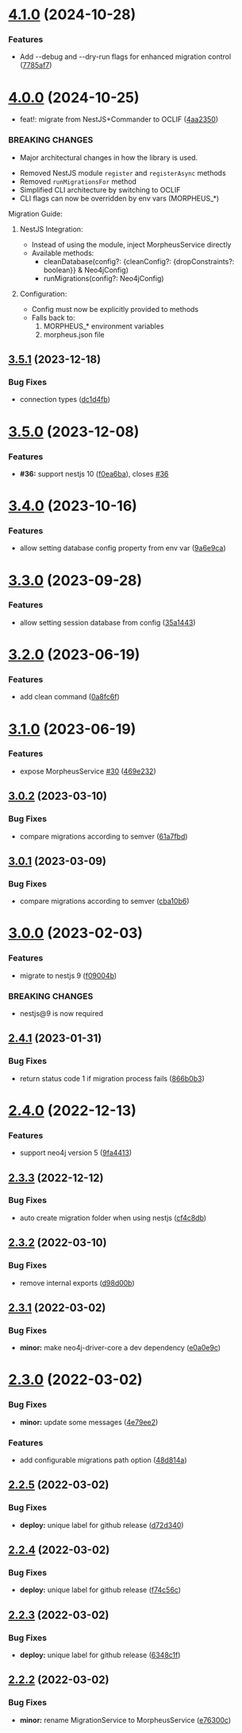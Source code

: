 # [4.1.0](https://github.com/marianozunino/morpheus/compare/v4.0.0...v4.1.0) (2024-10-28)


### Features

* Add --debug and --dry-run flags for enhanced migration control ([7785af7](https://github.com/marianozunino/morpheus/commit/7785af71d9b87d6eff439ba5ab9b04f1d80c750a))

# [4.0.0](https://github.com/marianozunino/morpheus/compare/v3.5.1...v4.0.0) (2024-10-25)


* feat!: migrate from NestJS+Commander to OCLIF ([4aa2350](https://github.com/marianozunino/morpheus/commit/4aa2350e5ac50e34e96a52d12bcc148bc69fb0c8))


### BREAKING CHANGES

* Major architectural changes in how the library is used.

- Removed NestJS module `register` and `registerAsync` methods
- Removed `runMigrationsFor` method
- Simplified CLI architecture by switching to OCLIF
- CLI flags can now be overridden by env vars (MORPHEUS_*)

Migration Guide:
1. NestJS Integration:
   - Instead of using the module, inject MorpheusService directly
   - Available methods:
     * cleanDatabase(config?: {cleanConfig?: {dropConstraints?: boolean}} & Neo4jConfig)
     * runMigrations(config?: Neo4jConfig)

2. Configuration:
   - Config must now be explicitly provided to methods
   - Falls back to:
     1. MORPHEUS_* environment variables
     2. morpheus.json file

## [3.5.1](https://github.com/marianozunino/morpheus/compare/v3.5.0...v3.5.1) (2023-12-18)


### Bug Fixes

* connection types ([dc1d4fb](https://github.com/marianozunino/morpheus/commit/dc1d4fb6177edcba8715decd2092acd2cf0cab39))

# [3.5.0](https://github.com/marianozunino/morpheus/compare/v3.4.0...v3.5.0) (2023-12-08)


### Features

* **#36:** support nestjs 10 ([f0ea6ba](https://github.com/marianozunino/morpheus/commit/f0ea6bac21c814284b621bee1d8ebc37651d48f5)), closes [#36](https://github.com/marianozunino/morpheus/issues/36)

# [3.4.0](https://github.com/marianozunino/morpheus/compare/v3.3.0...v3.4.0) (2023-10-16)


### Features

* allow setting database config property from env var ([9a6e9ca](https://github.com/marianozunino/morpheus/commit/9a6e9ca3c036afb28e2eb55c8ba798a89776b083))

# [3.3.0](https://github.com/marianozunino/morpheus/compare/v3.2.0...v3.3.0) (2023-09-28)


### Features

* allow setting session database from config ([35a1443](https://github.com/marianozunino/morpheus/commit/35a14438b10c7af23f72ba4c79d925c61d43bddd))

# [3.2.0](https://github.com/marianozunino/morpheus/compare/v3.1.0...v3.2.0) (2023-06-19)


### Features

* add clean command ([0a8fc6f](https://github.com/marianozunino/morpheus/commit/0a8fc6f7d8ded5477f11f7b70ca14b826d4b7dbd))

# [3.1.0](https://github.com/marianozunino/morpheus/compare/v3.0.2...v3.1.0) (2023-06-19)


### Features

* expose MorpheusService [#30](https://github.com/marianozunino/morpheus/issues/30) ([469e232](https://github.com/marianozunino/morpheus/commit/469e232db001933818cbb72a9069fd6ba9f17804))

## [3.0.2](https://github.com/marianozunino/morpheus/compare/v3.0.1...v3.0.2) (2023-03-10)


### Bug Fixes

* compare migrations according to semver ([61a7fbd](https://github.com/marianozunino/morpheus/commit/61a7fbd1e2c6c96f98334b027a0256bb6dfdecab))

## [3.0.1](https://github.com/marianozunino/morpheus/compare/v3.0.0...v3.0.1) (2023-03-09)


### Bug Fixes

* compare migrations according to semver ([cba10b6](https://github.com/marianozunino/morpheus/commit/cba10b6346668fb6c46d3ba4b5f555137ceef127))

# [3.0.0](https://github.com/marianozunino/morpheus/compare/v2.4.1...v3.0.0) (2023-02-03)


### Features

* migrate to nestjs 9 ([f09004b](https://github.com/marianozunino/morpheus/commit/f09004bbd96ba05c308b3c36e38f14e771bdc82c))


### BREAKING CHANGES

* nestjs@9 is now required

## [2.4.1](https://github.com/marianozunino/morpheus/compare/v2.4.0...v2.4.1) (2023-01-31)


### Bug Fixes

* return status code 1 if migration process fails ([866b0b3](https://github.com/marianozunino/morpheus/commit/866b0b3407222d499f57e6b8a0cce2f5f8c7c602))

# [2.4.0](https://github.com/marianozunino/morpheus/compare/v2.3.3...v2.4.0) (2022-12-13)


### Features

* support neo4j version 5 ([9fa4413](https://github.com/marianozunino/morpheus/commit/9fa44132eb1584ad40ed1bf423697d136a8b6033))

## [2.3.3](https://github.com/marianozunino/morpheus/compare/v2.3.2...v2.3.3) (2022-12-12)


### Bug Fixes

* auto create migration folder when using nestjs ([cf4c8db](https://github.com/marianozunino/morpheus/commit/cf4c8db84282a670fcd135dfedfdb1c8e648c3a0))

## [2.3.2](https://github.com/marianozunino/morpheus/compare/v2.3.1...v2.3.2) (2022-03-10)


### Bug Fixes

* remove internal exports ([d98d00b](https://github.com/marianozunino/morpheus/commit/d98d00b6b02f93328b5ce8787a46146139fa7488))

## [2.3.1](https://github.com/marianozunino/morpheus/compare/v2.3.0...v2.3.1) (2022-03-02)


### Bug Fixes

* **minor:** make neo4j-driver-core a dev dependency ([e0a0e9c](https://github.com/marianozunino/morpheus/commit/e0a0e9c47b1f55dfd43084b87d57c31962f41e7b))

# [2.3.0](https://github.com/marianozunino/morpheus/compare/v2.2.5...v2.3.0) (2022-03-02)


### Bug Fixes

* **minor:** update some messages ([4e79ee2](https://github.com/marianozunino/morpheus/commit/4e79ee279dfe257c729813cecdef9a97960a12f6))


### Features

* add configurable migrations path option ([48d814a](https://github.com/marianozunino/morpheus/commit/48d814ab5989cbbcbb581b83a5b7259fdf7a607d))

## [2.2.5](https://github.com/marianozunino/morpheus/compare/v2.2.4...v2.2.5) (2022-03-02)


### Bug Fixes

* **deploy:** unique label for github release ([d72d340](https://github.com/marianozunino/morpheus/commit/d72d34021292cc19b695e570c29a96f090e208c4))

## [2.2.4](https://github.com/marianozunino/morpheus/compare/v2.2.3...v2.2.4) (2022-03-02)


### Bug Fixes

* **deploy:** unique label for github release ([f74c56c](https://github.com/marianozunino/morpheus/commit/f74c56c20ad29c360b4e5a599b76818a1a3f74ca))

## [2.2.3](https://github.com/marianozunino/morpheus/compare/v2.2.2...v2.2.3) (2022-03-02)


### Bug Fixes

* **deploy:** unique label for github release ([6348c1f](https://github.com/marianozunino/morpheus/commit/6348c1fea935f52b49114532673f29eaf490eaf1))

## [2.2.2](https://github.com/marianozunino/morpheus/compare/v2.2.1...v2.2.2) (2022-03-02)


### Bug Fixes

* **minor:** rename MigrationService to MorpheusService ([e76300c](https://github.com/marianozunino/morpheus/commit/e76300c62257b1cf71f43ee01e2da4f129707336))
